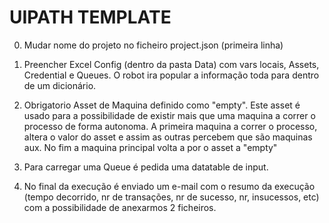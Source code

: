 # UIPATH TEMPLATE

0. Mudar nome do projeto no ficheiro project.json (primeira linha)

1. Preencher Excel Config (dentro da pasta Data) com vars locais, Assets, Credential e Queues. O robot ira popular a informação toda para dentro de um dicionário.

2. Obrigatorio Asset de Maquina definido como "empty". Este asset é usado para a possibilidade de existir mais que uma maquina a correr o processo de forma autonoma. A primeira maquina a correr o processo, altera o valor do asset e assim as outras percebem que são maquinas aux. No fim a maquina principal volta a por o asset a "empty"

3. Para carregar uma Queue é pedida uma datatable de input.

4. No final da execução é enviado um e-mail com o resumo da execução (tempo decorrido, nr de transações, nr de sucesso, nr, insucessos, etc) com a possibilidade de anexarmos 2 ficheiros.

